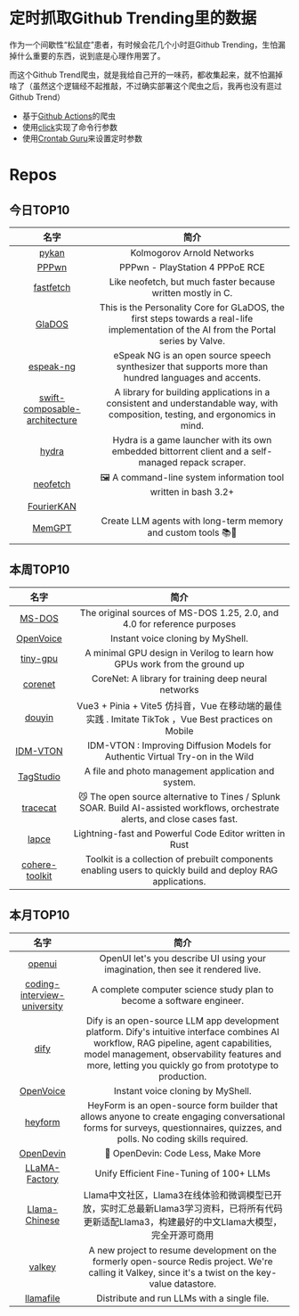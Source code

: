 # 定时抓取Github Trending里的数据

作为一个间歇性“松鼠症”患者，有时候会花几个小时逛Github Trending，生怕漏掉什么重要的东西，说到底是心理作用罢了。

而这个Github Trend爬虫，就是我给自己开的一味药，都收集起来，就不怕漏掉啥了（虽然这个逻辑经不起推敲，不过确实部署这个爬虫之后，我再也没有逛过Github Trend）

* 基于[Github Actions](https://docs.github.com/en/actions)的爬虫
* 使用[click](https://github.com/pallets/click)实现了命令行参数
* 使用[Crontab Guru](https://crontab.guru/)来设置定时参数

# Repos
## 今日TOP10 
<!-- START OF DAILY_TOP10_REPOS -->
| 名字 | 简介 |
| :----: | :----: |
| [pykan](https://github.com/KindXiaoming/pykan) | Kolmogorov Arnold Networks |
| [PPPwn](https://github.com/TheOfficialFloW/PPPwn) | PPPwn - PlayStation 4 PPPoE RCE |
| [fastfetch](https://github.com/fastfetch-cli/fastfetch) | Like neofetch, but much faster because written mostly in C. |
| [GlaDOS](https://github.com/dnhkng/GlaDOS) | This is the Personality Core for GLaDOS, the first steps towards a real-life implementation of the AI from the Portal series by Valve. |
| [espeak-ng](https://github.com/espeak-ng/espeak-ng) | eSpeak NG is an open source speech synthesizer that supports more than hundred languages and accents. |
| [swift-composable-architecture](https://github.com/pointfreeco/swift-composable-architecture) | A library for building applications in a consistent and understandable way, with composition, testing, and ergonomics in mind. |
| [hydra](https://github.com/hydralauncher/hydra) | Hydra is a game launcher with its own embedded bittorrent client and a self-managed repack scraper. |
| [neofetch](https://github.com/dylanaraps/neofetch) | 🖼️ A command-line system information tool written in bash 3.2+ |
| [FourierKAN](https://github.com/GistNoesis/FourierKAN) |  |
| [MemGPT](https://github.com/cpacker/MemGPT) | Create LLM agents with long-term memory and custom tools 📚🦙 |
<!-- END OF DAILY_TOP10_REPOS -->

## 本周TOP10
<!-- START OF WEEKLY_TOP10_REPOS -->
| 名字 | 简介 |
| :----: | :----: |
| [MS-DOS](https://github.com/microsoft/MS-DOS) | The original sources of MS-DOS 1.25, 2.0, and 4.0 for reference purposes |
| [OpenVoice](https://github.com/myshell-ai/OpenVoice) | Instant voice cloning by MyShell. |
| [tiny-gpu](https://github.com/adam-maj/tiny-gpu) | A minimal GPU design in Verilog to learn how GPUs work from the ground up |
| [corenet](https://github.com/apple/corenet) | CoreNet: A library for training deep neural networks |
| [douyin](https://github.com/zyronon/douyin) | Vue3 + Pinia + Vite5 仿抖音，Vue 在移动端的最佳实践 . Imitate TikTok ，Vue Best practices on Mobile |
| [IDM-VTON](https://github.com/yisol/IDM-VTON) | IDM-VTON : Improving Diffusion Models for Authentic Virtual Try-on in the Wild |
| [TagStudio](https://github.com/TagStudioDev/TagStudio) | A file and photo management application and system. |
| [tracecat](https://github.com/TracecatHQ/tracecat) | 😼 The open source alternative to Tines / Splunk SOAR. Build AI-assisted workflows, orchestrate alerts, and close cases fast. |
| [lapce](https://github.com/lapce/lapce) | Lightning-fast and Powerful Code Editor written in Rust |
| [cohere-toolkit](https://github.com/cohere-ai/cohere-toolkit) | Toolkit is a collection of prebuilt components enabling users to quickly build and deploy RAG applications. |
<!-- END OF WEEKLY_TOP10_REPOS -->

## 本月TOP10
<!-- START OF MONTHLY_TOP10_REPOS -->
| 名字 | 简介 |
| :----: | :----: |
| [openui](https://github.com/wandb/openui) | OpenUI let's you describe UI using your imagination, then see it rendered live. |
| [coding-interview-university](https://github.com/jwasham/coding-interview-university) | A complete computer science study plan to become a software engineer. |
| [dify](https://github.com/langgenius/dify) | Dify is an open-source LLM app development platform. Dify's intuitive interface combines AI workflow, RAG pipeline, agent capabilities, model management, observability features and more, letting you quickly go from prototype to production. |
| [OpenVoice](https://github.com/myshell-ai/OpenVoice) | Instant voice cloning by MyShell. |
| [heyform](https://github.com/heyform/heyform) | HeyForm is an open-source form builder that allows anyone to create engaging conversational forms for surveys, questionnaires, quizzes, and polls. No coding skills required. |
| [OpenDevin](https://github.com/OpenDevin/OpenDevin) | 🐚 OpenDevin: Code Less, Make More |
| [LLaMA-Factory](https://github.com/hiyouga/LLaMA-Factory) | Unify Efficient Fine-Tuning of 100+ LLMs |
| [Llama-Chinese](https://github.com/LlamaFamily/Llama-Chinese) | Llama中文社区，Llama3在线体验和微调模型已开放，实时汇总最新Llama3学习资料，已将所有代码更新适配Llama3，构建最好的中文Llama大模型，完全开源可商用 |
| [valkey](https://github.com/valkey-io/valkey) | A new project to resume development on the formerly open-source Redis project. We're calling it Valkey, since it's a twist on the key-value datastore. |
| [llamafile](https://github.com/Mozilla-Ocho/llamafile) | Distribute and run LLMs with a single file. |
<!-- END OF MONTHLY_TOP10_REPOS -->
